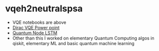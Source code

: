 # vqeh2neutralspsa
- VQE notebooks are above
 - [Dirac VQE Power point](https://docs.google.com/presentation/d/1V0yeUz6cT_NMeg_hF4QU5NyeWVhz496b/edit?usp=sharing&ouid=104133140955889917444&rtpof=true&sd=true)
 - [Quantum Node LSTM](https://github.com/diracdyson/LSTM-Q/blob/main/Keras(LSTM-Q).ipynb)
 - Other than this I worked on elementary Quantum Computing algos in qiskit, elementary ML and basic quantum machine learning 

